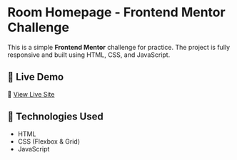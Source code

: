 # Room Homepage - Frontend Mentor Challenge

This is a simple **Frontend Mentor** challenge for practice. The project is fully responsive and built using HTML, CSS, and JavaScript.

## 🚀 Live Demo
🔗 [View Live Site](https://amitkumar1590.github.io/Room-homepage-Frontend-Mentor/)

## 📌 Technologies Used
- HTML
- CSS (Flexbox & Grid)
- JavaScript
